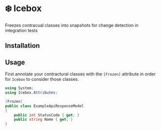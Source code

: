 # ❄️ Icebox

Freezes contracual classes into snapshots for change detection in integration tests

## Installation

## Usage

First annotate your contractural classes with the `[Frozen]` attribute in order for `Icebox` to consider those classes.

```csharp
using System;
using Icebox.Attributes;

[Frozen]
public class ExampleApiResponseModel
{
	public int StatusCode { get; }
	public string Name { get; }
}
```
